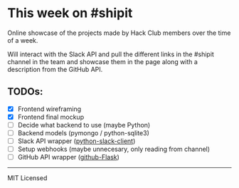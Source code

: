 # This week on #shipit

Online showcase of the projects made by Hack Club members over the time of a week.

Will interact with the Slack API and pull the different links in the #shipit channel in the team and showcase them in the page along with a description from the GitHub API.

## TODOs:
- [x] Frontend wireframing
- [x] Frontend final mockup
- [ ] Decide what backend to use (maybe Python)
- [ ] Backend models (pymongo / python-sqlite3)
- [ ] Slack API wrapper ([python-slack-client](https://github.com/slackapi/python-slackclient))
- [ ] Setup webhooks (maybe unnecesary, only reading from channel)
- [ ] GitHub API wrapper ([github-Flask](https://github.com/cenkalti/github-flask))

-----
MIT Licensed
